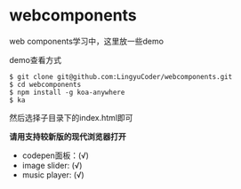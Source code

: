 webcomponents
=============

web components学习中，这里放一些demo

demo查看方式

```
$ git clone git@github.com:LingyuCoder/webcomponents.git
$ cd webcomponents
$ npm install -g koa-anywhere
$ ka
```
然后选择子目录下的index.html即可

**请用支持较新版的现代浏览器打开**

* codepen面板：(√)
* image slider: (√)
* music player: (√)
